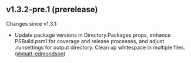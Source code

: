 ## v1.3.2-pre.1 (prerelease)

Changes since v1.3.1:

- Update package versions in Directory.Packages.props, enhance PSBuild.psm1 for coverage and release processes, and adjust .runsettings for output directory. Clean up whitespace in multiple files. ([@matt-edmondson](https://github.com/matt-edmondson))
